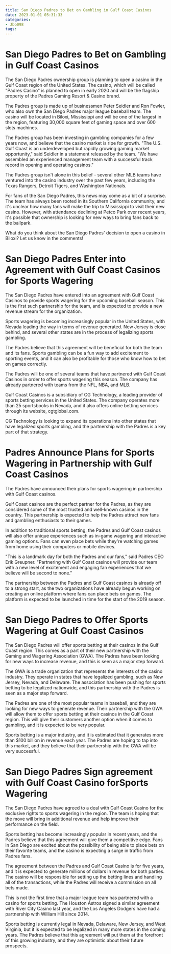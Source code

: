 ```yaml
---
title: San Diego Padres to Bet on Gambling in Gulf Coast Casinos
date: 2023-01-01 05:31:33
categories:
- Jbo098
tags:
---
```



#  San Diego Padres to Bet on Gambling in Gulf Coast Casinos

The San Diego Padres ownership group is planning to open a casino in the Gulf Coast region of the United States. The casino, which will be called "Padres Casino" is planned to open in early 2020 and will be the flagship property of the Padres Gaming Resort & Casino brand.

The Padres group is made up of businessmen Peter Seidler and Ron Fowler, who also own the San Diego Padres major league baseball team. The casino will be located in Biloxi, Mississippi and will be one of the largest in the region, featuring 30,000 square feet of gaming space and over 600 slots machines.

The Padres group has been investing in gambling companies for a few years now, and believe that the casino market is ripe for growth. "The U.S. Gulf Coast is an underdeveloped but rapidly growing gaming market opportunity," said Seidler in a statement released by the team. "We have assembled an experienced management team with a successful track record in opening and operating casinos."

The Padres group isn't alone in this belief - several other MLB teams have ventured into the casino industry over the past few years, including the Texas Rangers, Detroit Tigers, and Washington Nationals.

For fans of the San Diego Padres, this news may come as a bit of a surprise. The team has always been rooted in its Southern California community, and it's unclear how many fans will make the trip to Mississippi to visit their new casino. However, with attendance declining at Petco Park over recent years, it's possible that ownership is looking for new ways to bring fans back to the ballpark.

What do you think about the San Diego Padres' decision to open a casino in Biloxi? Let us know in the comments!

#  San Diego Padres Enter into Agreement with Gulf Coast Casinos for Sports Wagering

The San Diego Padres have entered into an agreement with Gulf Coast Casinos to provide sports wagering for the upcoming baseball season. This is the first such partnership for the team, and is expected to provide a new revenue stream for the organization.

Sports wagering is becoming increasingly popular in the United States, with Nevada leading the way in terms of revenue generated. New Jersey is close behind, and several other states are in the process of legalizing sports gambling.

The Padres believe that this agreement will be beneficial for both the team and its fans. Sports gambling can be a fun way to add excitement to sporting events, and it can also be profitable for those who know how to bet on games correctly.

The Padres will be one of several teams that have partnered with Gulf Coast Casinos in order to offer sports wagering this season. The company has already partnered with teams from the NFL, NBA, and MLB.

Gulf Coast Casinos is a subsidiary of CG Technology, a leading provider of sports betting services in the United States. The company operates more than 25 sportsbooks in Nevada, and it also offers online betting services through its website, cgtglobal.com.

CG Technology is looking to expand its operations into other states that have legalized sports gambling, and the partnership with the Padres is a key part of that strategy.

#  Padres Announce Plans for Sports Wagering in Partnership with Gulf Coast Casinos

The Padres have announced their plans for sports wagering in partnership with Gulf Coast casinos.

Gulf Coast casinos are the perfect partner for the Padres, as they are considered some of the most trusted and well-known casinos in the country. This partnership is expected to help the Padres attract new fans and gambling enthusiasts to their games.

In addition to traditional sports betting, the Padres and Gulf Coast casinos will also offer unique experiences such as in-game wagering and interactive gaming options. Fans can even place bets while they're watching games from home using their computers or mobile devices.

"This is a landmark day for both the Padres and our fans," said Padres CEO Erik Greupner. "Partnering with Gulf Coast casinos will provide our team with a new level of excitement and engaging fan experiences that we believe will be second to none."

The partnership between the Padres and Gulf Coast casinos is already off to a strong start, as the two organizations have already begun working on creating an online platform where fans can place bets on games. The platform is expected to be launched in time for the start of the 2019 season.

#  San Diego Padres to Offer Sports Wagering at Gulf Coast Casinos


The San Diego Padres will offer sports betting at their casinos in the Gulf Coast region. This comes as a part of their new partnership with the Gaming and Wagering Association (GWA). The Padres have been looking for new ways to increase revenue, and this is seen as a major step forward.

The GWA is a trade organization that represents the interests of the casino industry. They operate in states that have legalized gambling, such as New Jersey, Nevada, and Delaware. The association has been pushing for sports betting to be legalized nationwide, and this partnership with the Padres is seen as a major step forward.

The Padres are one of the most popular teams in baseball, and they are looking for new ways to generate revenue. Their partnership with the GWA will allow them to offer sports betting at their casinos in the Gulf Coast region. This will give their customers another option when it comes to gambling, and it is expected to be very popular.

Sports betting is a major industry, and it is estimated that it generates more than $100 billion in revenue each year. The Padres are hoping to tap into this market, and they believe that their partnership with the GWA will be very successful.

#  San Diego Padres Sign agreement with Gulf Coast Casino forSports Wagering

The San Diego Padres have agreed to a deal with Gulf Coast Casino for the exclusive rights to sports wagering in the region. The team is hoping that the move will bring in additional revenue and help improve their performance on the field.

Sports betting has become increasingly popular in recent years, and the Padres believe that this agreement will give them a competitive edge. Fans in San Diego are excited about the possibility of being able to place bets on their favorite teams, and the casino is expecting a surge in traffic from Padres fans.

The agreement between the Padres and Gulf Coast Casino is for five years, and it is expected to generate millions of dollars in revenue for both parties. The casino will be responsible for setting up the betting lines and handling all of the transactions, while the Padres will receive a commission on all bets made.

This is not the first time that a major league team has partnered with a casino for sports betting. The Houston Astros signed a similar agreement with River City Casino last year, and the Los Angeles Dodgers have had a partnership with William Hill since 2014.

Sports betting is currently legal in Nevada, Delaware, New Jersey, and West Virginia, but it is expected to be legalized in many more states in the coming years. The Padres believe that this agreement will put them at the forefront of this growing industry, and they are optimistic about their future prospects.